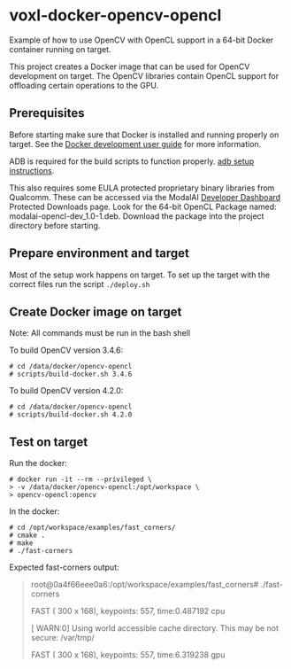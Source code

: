 # voxl-docker-opencv-opencl

Example of how to use OpenCV with OpenCL support in a 64-bit Docker container running on target.

This project creates a Docker image that can be used for OpenCV development on target. The OpenCV
libraries contain OpenCL support for offloading certain operations to the GPU.

## Prerequisites

Before starting make sure that Docker is installed and running properly on target. See
the [Docker development user guide](https://docs.modalai.com/docker-on-voxl/) for more information.

ADB is required for the build scripts to function properly. [adb setup instructions](https://docs.modalai.com/setup-adb/).

This also requires some EULA protected proprietary binary libraries from Qualcomm. These
can be accessed via the ModalAI [Developer Dashboard](https://developer.modalai.com/)
Protected Downloads page. Look for the 64-bit OpenCL Package named: modalai-opencl-dev_1.0-1.deb.
Download the package into the project directory before starting.

## Prepare environment and target

Most of the setup work happens on target. To set up the target with the correct files
run the script `./deploy.sh`

## Create Docker image on target

Note: All commands must be run in the bash shell

To build OpenCV version 3.4.6:
```
# cd /data/docker/opencv-opencl
# scripts/build-docker.sh 3.4.6
```

To build OpenCV version 4.2.0:
```
# cd /data/docker/opencv-opencl
# scripts/build-docker.sh 4.2.0
```
## Test on target

Run the docker:
```
# docker run -it --rm --privileged \
> -v /data/docker/opencv-opencl:/opt/workspace \
> opencv-opencl:opencv
```

In the docker:
```
# cd /opt/workspace/examples/fast_corners/
# cmake .
# make
# ./fast-corners
```

Expected fast-corners output:
> root@0a4f66eee0a6:/opt/workspace/examples/fast_corners# ./fast-corners
>
> FAST ( 300 x  168), keypoints: 557, time:0.487192 cpu
>
> [ WARN:0] Using world accessible cache directory. This may be not secure: /var/tmp/
>
> FAST ( 300 x  168), keypoints: 557, time:6.319238 gpu
